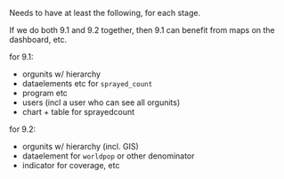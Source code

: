 Needs to have at least the following, for each stage. 

If we do both 9.1 and 9.2 together, then 9.1 can benefit from maps on the dashboard, etc.

for 9.1:
- orgunits w/ hierarchy
- dataelements etc for `sprayed_count`
- program etc
- users (incl a user who can see all orgunits)
- chart + table for sprayedcount

for 9.2:
- orgunits w/ hierarchy (incl. GIS)
- dataelement for `worldpop` or other denominator
- indicator for coverage, etc